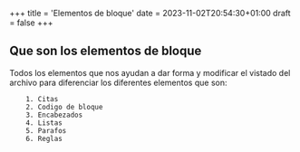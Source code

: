 +++
title = 'Elementos de bloque'
date = 2023-11-02T20:54:30+01:00
draft = false
+++
## Que son los elementos de bloque

Todos los elementos que nos ayudan a dar forma y modificar el vistado del archivo para diferenciar los diferentes elementos que son: 



        1. Citas
        2. Codigo de bloque
        3. Encabezados
        4. Listas
        5. Parafos
        6. Reglas